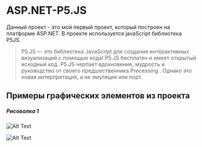 # ASP.NET-P5.JS
Данный проект - это мой первый проект, который построен на платформе ASP.NET.
В проекте используется javaScript библиотека P5JS. 
>P5.JS — это библиотека JavaScript для создания интерактивных визуализаций с помощью кода! P5.JS бесплатен и имеет открытый исходный код.
P5.JS черпает вдохновение, мудрость и руководство от своего предшественника Processing . Однако это новая интерпретация, а не эмуляция или порт. 


## Примеры графических элементов из проекта

##### Рисовалка 1
![Alt Text](https://media.giphy.com/media/vFKqnCdLPNOKc/giphy.gif)

![Alt Text](./ASP.NET-P5.JS/ASP.NET-P5.JS/gifs/1.gif)

